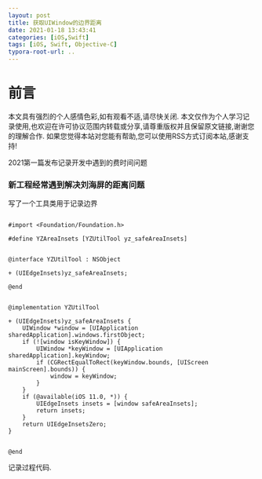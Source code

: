 ```yaml
---
layout: post
title: 获取UIWindow的边界距离
date: 2021-01-18 13:43:41
categories: [iOS,Swift]
tags: [iOS, Swift, Objective-C]
typora-root-url: ..
---
```



# 前言

本文具有强烈的个人感情色彩,如有观看不适,请尽快关闭. 本文仅作为个人学习记录使用,也欢迎在许可协议范围内转载或分享,请尊重版权并且保留原文链接,谢谢您的理解合作. 如果您觉得本站对您能有帮助,您可以使用RSS方式订阅本站,感谢支持!


2021第一篇发布记录开发中遇到的费时间问题

### 新工程经常遇到解决刘海屏的距离问题

写了一个工具类用于记录边界

``` objc

#import <Foundation/Foundation.h>

#define YZAreaInsets [YZUtilTool yz_safeAreaInsets]


@interface YZUtilTool : NSObject

+ (UIEdgeInsets)yz_safeAreaInsets;

@end


@implementation YZUtilTool

+ (UIEdgeInsets)yz_safeAreaInsets {
    UIWindow *window = [UIApplication sharedApplication].windows.firstObject;
    if (![window isKeyWindow]) {
        UIWindow *keyWindow = [UIApplication sharedApplication].keyWindow;
        if (CGRectEqualToRect(keyWindow.bounds, [UIScreen mainScreen].bounds)) {
            window = keyWindow;
        }
    }
    if (@available(iOS 11.0, *)) {
        UIEdgeInsets insets = [window safeAreaInsets];
        return insets;
    }
    return UIEdgeInsetsZero;
}


@end

```

记录过程代码.

